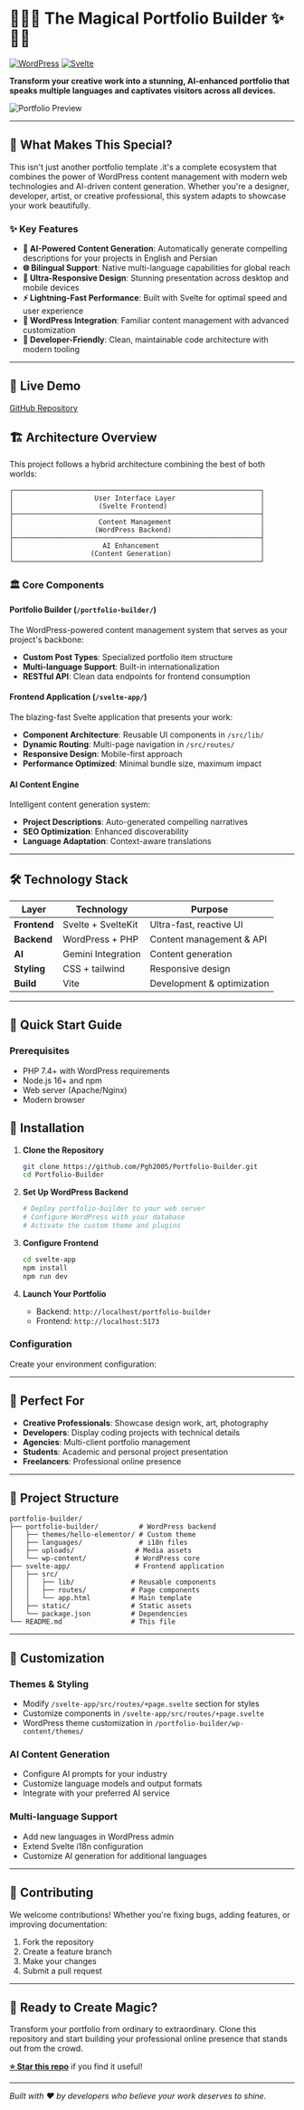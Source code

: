# 🧙‍♂️✨ The Magical Portfolio Builder ✨🧙‍♀️

[![WordPress](https://img.shields.io/badge/WordPress-21759B?logo=wordpress&logoColor=white)](https://wordpress.org/)
[![Svelte](https://img.shields.io/badge/Svelte-4A4A55?logo=svelte&logoColor=FF3E00)](https://svelte.dev/)

**Transform your creative work into a stunning, AI-enhanced portfolio that speaks multiple languages and captivates visitors across all devices.**

![Portfolio Preview](./svelte-app/static/Protfolio-builder.png)

---

## 🚀 What Makes This Special?

This isn't just another portfolio template .it's a complete ecosystem that combines the power of WordPress content management with modern web technologies and AI-driven content generation. Whether you're a designer, developer, artist, or creative professional, this system adapts to showcase your work beautifully.

### ✨ Key Features

- **🤖 AI-Powered Content Generation**: Automatically generate compelling descriptions for your projects in English and Persian
- **🌐 Bilingual Support**: Native multi-language capabilities for global reach
- **📱 Ultra-Responsive Design**: Stunning presentation across desktop and mobile devices
- **⚡ Lightning-Fast Performance**: Built with Svelte for optimal speed and user experience
- **🎨 WordPress Integration**: Familiar content management with advanced customization
- **🔧 Developer-Friendly**: Clean, maintainable code architecture with modern tooling

---

## 🚀 Live Demo

[GitHub Repository](https://github.com/Pgh2005/Portfolio-Builder)

## 🏗️ Architecture Overview

This project follows a hybrid architecture combining the best of both worlds:

```
┌─────────────────────────────────────────────────────────────┐
│                    User Interface Layer                     │
│                     (Svelte Frontend)                       │
├─────────────────────────────────────────────────────────────┤
│                     Content Management                      │
│                    (WordPress Backend)                      │
├─────────────────────────────────────────────────────────────┤
│                      AI Enhancement                         │
│                   (Content Generation)                      │
└─────────────────────────────────────────────────────────────┘
```

### 🏛️ Core Components

#### **Portfolio Builder** (`/portfolio-builder/`)

The WordPress-powered content management system that serves as your project's backbone:

- **Custom Post Types**: Specialized portfolio item structure
- **Multi-language Support**: Built-in internationalization
- **RESTful API**: Clean data endpoints for frontend consumption

#### **Frontend Application** (`/svelte-app/`)

The blazing-fast Svelte application that presents your work:

- **Component Architecture**: Reusable UI components in `/src/lib/`
- **Dynamic Routing**: Multi-page navigation in `/src/routes/`
- **Responsive Design**: Mobile-first approach
- **Performance Optimized**: Minimal bundle size, maximum impact

#### **AI Content Engine**

Intelligent content generation system:

- **Project Descriptions**: Auto-generated compelling narratives
- **SEO Optimization**: Enhanced discoverability
- **Language Adaptation**: Context-aware translations

---

## 🛠️ Technology Stack

| Layer        | Technology         | Purpose                    |
| ------------ | ------------------ | -------------------------- |
| **Frontend** | Svelte + SvelteKit | Ultra-fast, reactive UI    |
| **Backend**  | WordPress + PHP    | Content management & API   |
| **AI**       | Gemini Integration | Content generation         |
| **Styling**  | CSS + tailwind     | Responsive design          |
| **Build**    | Vite               | Development & optimization |

---

## 🚀 Quick Start Guide

### Prerequisites

- PHP 7.4+ with WordPress requirements
- Node.js 16+ and npm
- Web server (Apache/Nginx)
- Modern browser

## 🔧 Installation

1. **Clone the Repository**

   ```bash
   git clone https://github.com/Pgh2005/Portfolio-Builder.git
   cd Portfolio-Builder
   ```

2. **Set Up WordPress Backend**

   ```bash
   # Deploy portfolio-builder to your web server
   # Configure WordPress with your database
   # Activate the custom theme and plugins
   ```

3. **Configure Frontend**

   ```bash
   cd svelte-app
   npm install
   npm run dev
   ```

4. **Launch Your Portfolio**
   - Backend: `http://localhost/portfolio-builder`
   - Frontend: `http://localhost:5173`

### Configuration

Create your environment configuration:

---

## 🎯 Perfect For

- **Creative Professionals**: Showcase design work, art, photography
- **Developers**: Display coding projects with technical details
- **Agencies**: Multi-client portfolio management
- **Students**: Academic and personal project presentation
- **Freelancers**: Professional online presence

---

## 📁 Project Structure

```
portfolio-builder/
├── portfolio-builder/          # WordPress backend
│   ├── themes/hello-elementor/ # Custom theme
│   ├── languages/              # i18n files
│   ├── uploads/               # Media assets
│   └── wp-content/            # WordPress core
├── svelte-app/                # Frontend application
│   ├── src/
│   │   ├── lib/              # Reusable components
│   │   ├── routes/           # Page components
│   │   └── app.html          # Main template
│   ├── static/               # Static assets
│   └── package.json          # Dependencies
└── README.md                 # This file
```

---

## 🔧 Customization

### Themes & Styling

- Modify `/svelte-app/src/routes/+page.svelte` section for styles
- Customize components in `/svelte-app/src/routes/+page.svelte`
- WordPress theme customization in `/portfolio-builder/wp-content/themes/`

### AI Content Generation

- Configure AI prompts for your industry
- Customize language models and output formats
- Integrate with your preferred AI service

### Multi-language Support

- Add new languages in WordPress admin
- Extend Svelte i18n configuration
- Customize AI generation for additional languages

---

## 🤝 Contributing

We welcome contributions! Whether you're fixing bugs, adding features, or improving documentation:

1. Fork the repository
2. Create a feature branch
3. Make your changes
4. Submit a pull request

---

## 🎉 Ready to Create Magic?

Transform your portfolio from ordinary to extraordinary. Clone this repository and start building your professional online presence that stands out from the crowd.

**[⭐ Star this repo](https://github.com/Pgh2005/portfolio-builder)** if you find it useful!

---

_Built with ❤️ by developers who believe your work deserves to shine._
